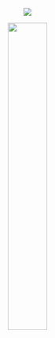 
<p align="center">
    <img src="https://imgur.com/9vWmxeP.png" />
</p>

<p align="center">
    <img src="https://imgur.com/uoXVsTH.png" width="40%" />
</p>